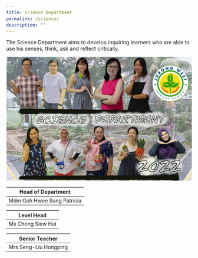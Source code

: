 ```yaml
---
title: Science Department
permalink: /science/
description: ""
---
```

The Science Department aims to develop inquiring learners who are able to use his senses, think, ask and reflect critically.  

![SC](/images/Science2022.jpg)


| Head of Department |
| --- |
| Mdm Goh Hwee Sung Patricia |<br>

  

| Level Head |
| --- |
| Ms Chong Siew Hui |<br>


| Senior Teacher |
| --- |
| Mrs Seng-Liu Hongping